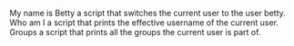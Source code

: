 My name is Betty  a script that switches the current user to the user betty.
Who am I a script that prints the effective username of the current user.
Groups a script that prints all the groups the current user is part of.

